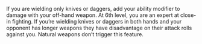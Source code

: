 If you are wielding only knives or daggers, add your ability modifier to damage with your off-hand weapon.
At 6th level, you are an expert at close-in fighting. If you’re wielding knives or daggers in both hands and your opponent has longer weapons they have disadvantage on their attack rolls against you. Natural weapons don’t trigger this feature.